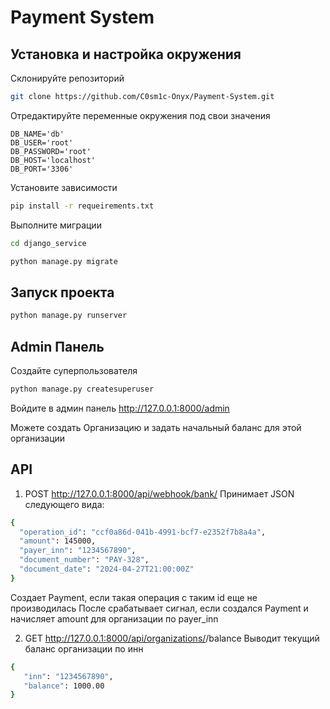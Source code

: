 # Payment System

## Установка и настройка окружения
Склонируйте репозиторий
```bash
git clone https://github.com/C0sm1c-Onyx/Payment-System.git
```
Отредактируйте переменные окружения под свои значения
```env
DB_NAME='db'
DB_USER='root'
DB_PASSWORD='root'
DB_HOST='localhost'
DB_PORT='3306'
```
Установите зависимости
```bash
pip install -r requeirements.txt
```
Выполните миграции
```bash
cd django_service
```
```bash
python manage.py migrate
```
## Запуск проекта
```bash
python manage.py runserver
```

## Admin Панель
Cоздайте суперпользователя
```bash
python manage.py createsuperuser
```
Войдите в админ панель
http://127.0.0.1:8000/admin

Можете создать Организацию и задать начальный баланс для этой организации

## API
1.  POST http://127.0.0.1:8000/api/webhook/bank/
Принимает JSON следующего вида:
```bash
{
  "operation_id": "ccf0a86d-041b-4991-bcf7-e2352f7b8a4a",
  "amount": 145000,
  "payer_inn": "1234567890",
  "document_number": "PAY-328",
  "document_date": "2024-04-27T21:00:00Z"
}
```

Создает Payment, если такая операция с таким id еще не производилась
После срабатывает сигнал, если создался Payment и начисляет amount для организации по payer_inn

2. GET http://127.0.0.1:8000/api/organizations/<inn>/balance
Выводит текущий баланс организации по инн
```bash
{
   "inn": "1234567890",
   "balance": 1000.00
}
```

